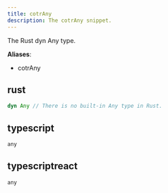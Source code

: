 ```yaml
---
title: cotrAny
description: The cotrAny snippet.
---
```


The Rust dyn Any type.

**Aliases**:
- cotrAny

## rust
```rust
dyn Any // There is no built-in Any type in Rust.
```

## typescript
```typescript
any
```

## typescriptreact
```typescriptreact
any
```

